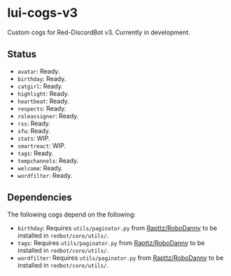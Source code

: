 # lui-cogs-v3
Custom cogs for Red-DiscordBot v3.  Currently in development.

## Status
- `avatar`: Ready.
- `birthday`: Ready.
- `catgirl`: Ready.
- `highlight`: Ready.
- `heartbeat`: Ready.
- `respects`: Ready.
- `roleassigner`: Ready.
- `rss`: Ready.
- `sfu`: Ready.
- `stats`: WIP.
- `smartreact`: WIP.
- `tags`: Ready.
- `tempchannels`: Ready.
- `welcome`: Ready.
- `wordfilter`: Ready.

## Dependencies
The following cogs depend on the following:
- `birthday`: Requires `utils/paginator.py` from [Rapttz/RoboDanny](
https://github.com/Rapptz/RoboDanny) to be installed in `redbot/core/utils/`.
- `tags`: Requires `utils/paginator.py` from [Rapttz/RoboDanny](
https://github.com/Rapptz/RoboDanny) to be installed in `redbot/core/utils/`.
- `wordfilter`: Requires `utils/paginator.py` from [Rapttz/RoboDanny](
https://github.com/Rapptz/RoboDanny) to be installed in `redbot/core/utils/`.
